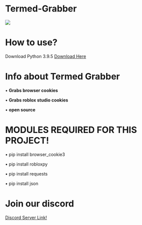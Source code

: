 # Termed-Grabber

<img src="https://media.discordapp.net/attachments/1037071504443183107/1038168154343485471/twizz_shake.gif">

# How to use? 

Download Python 3.9.5
<a href="https://www.python.org/downloads/release/python-395/">Download Here</a> 

# Info about Termed Grabber
• **Grabs browser cookies**

• **Grabs roblox studio cookies**

• **open source**

# MODULES REQUIRED FOR THIS PROJECT!
• pip install browser_cookie3

• pip install robloxpy

• pip install requests

• pip install json

# Join our discord 
<a href="https://discord.com/invite/ltbeams">Discord Server Link!</a> 
